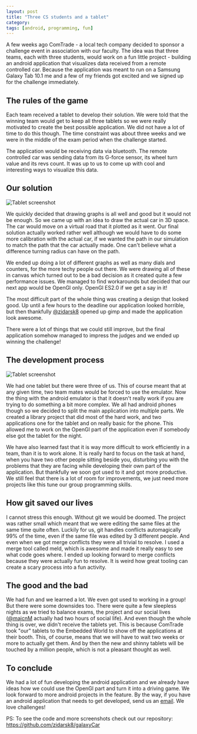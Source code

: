 ```yaml
---
layout: post
title: "Three CS students and a tablet"
category: 
tags: [android, programming, fun]
---
```



A few weeks ago ComTrade - a local tech company decided to sponsor a challenge event in association with our faculty. The idea was that three teams, each with three students, would work on a fun little project - building an android application that visualizes data received from a remote controlled car. Because the application was meant to run on a Samsung Galaxy Tab 10.1 me and a few of my friends got excited and we signed up for the challenge immediately. 

The rules of the game
---------------------

Each team received a tablet to develop their solution. We were told that the winning team would get to keep all three tablets so we were really motivated to create the best possible application. We did not have a lot of time to do this though. The time constraint was about three weeks and we were in the middle of the exam period when the challenge started.

The application would be receiving data via bluetooth. The remote controlled car was sending data from its G-force sensor, its wheel turn value and its revs count. It was up to us to come up with cool and interesting ways to visualize this data.

Our solution
------------

![Tablet screenshot](/assets/pics/three-student-one-tablet-2.png)

We quickly decided that drawing graphs is all well and good but it would not be enough. So we came up with an idea to draw the actual car in 3D space. The car would move on a virtual road that it plotted as it went. Our final solution actually worked rather well although we would have to do some more calibration with the actual car, if we wanted the path in our simulation to match the path that the car actually made. One can't believe what a difference turning radius can have on the path.

We ended up doing a lot of different graphs as well as many dials and counters, for the more techy people out there. We were drawing all of these in canvas which turned out to be a bad decision as it created quite a few performance issues. We managed to find workarounds but decided that our next app would be OpenGl only. OpenGl ES2.0 if we get a say in it!

The most difficult part of the whole thing was creating a design that looked good. Up until a few hours to the deadline our application looked horrible, but then thankfully [@zidarsk8](https://twitter.com/#!/zidarsk8) opened up gimp and made the application look awesome.

There were a lot of things that we could still improve, but the final application somehow managed to impress the judges and we ended up winning the challenge!

The development process
-------------------

![Tablet screenshot](/assets/pics/three-student-one-tablet-1.png)

We had one tablet but there were three of us. This of course meant that at any given time, two team mates would be forced to use the emulator. Now the thing with the android emulator is that it doesn't really work if you are trying to do something a bit more complex. We all had android phones though so we decided to split the main application into multiple parts. We created a library project that did most of the hard work, and two applications one for the tablet and on really basic for the phone. This allowed me to work on the OpenGl part of the application even if somebody else got the tablet for the night.

We have also learned fast that it is way more difficult to work efficiently in a team, than it is to work alone. It is really hard to focus on the task at hand, when you have two other people sitting beside you, disturbing you with the problems that they are facing while developing their own part of the application. But thankfully we soon got used to it and got more productive. We still feel that there is a lot of room for improvements, we just need more projects like this tune our group programming skills.

How git saved our lives
-------------------

I cannot stress this enough. Without git we would be doomed. The project was rather small which meant that we were editing the same files at the same time quite often. Luckily for us, git handles conflicts automagically 99% of the time, even if the same file was edited by 3 different people. And even when we got merge conflicts they were all trivial to resolve. I used a merge tool called meld, which is awesome and made it really easy to see what code goes where. I ended up looking forward to merge conflicts because they were actually fun to resolve. It is weird how great tooling can create a scary process into a fun activity.

The good and the bad
--------------------

We had fun and we learned a lot. We even got used to working in a group! But there were some downsides too. There were quite a few sleepless nights as we tried to balance exams, the project and our social lives ([@majcnM](https://twitter.com/#!/majcnm) actually had two hours of social life). And even though the whole thing is over, we didn't receive the tablets yet. This is because ComTrade took "our" tablets to the Embedded World to show off the applications at their booth. This, of course, means that we will have to wait two weeks or more to actually get them. And by then the new and shinny tablets will be touched by a million people, which is not a pleasant thought as well.

To conclude
----------

We had a lot of fun developing the android application and we already have ideas how we could use the OpenGl part and turn it into a driving game. We look forward to more android projects in the feature. By the way, if you have an android application that needs to get developed, send us an [email](mailto:smotko@smotko.si). We love challenges!

PS: To see the code and more screenshots check out our repository: <https://github.com/zidarsk8/galaxyCar>
